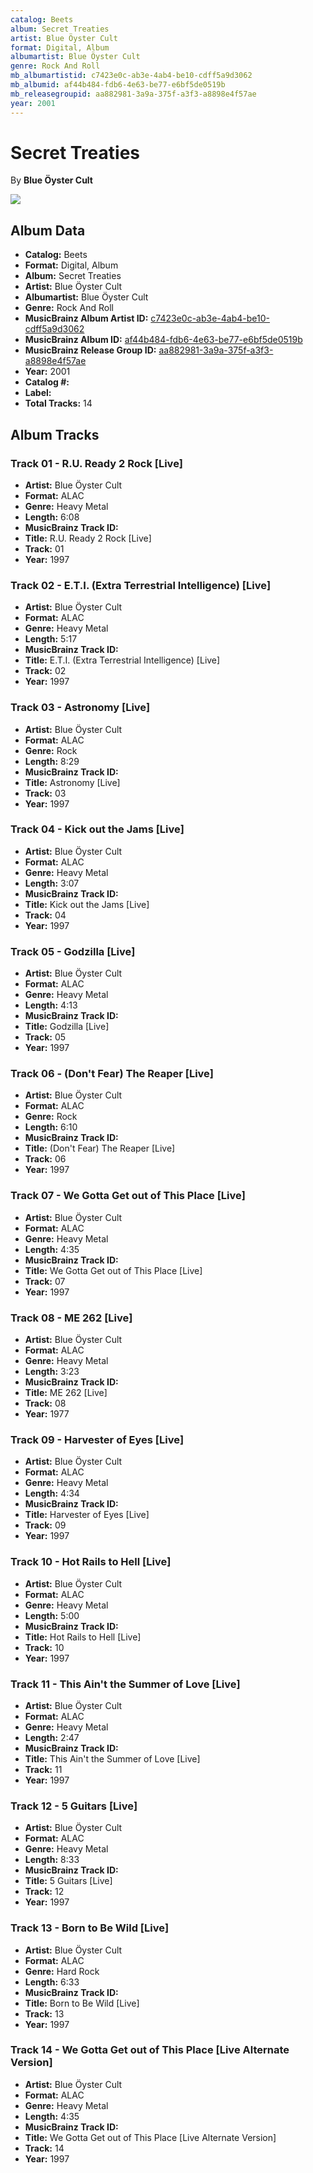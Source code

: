 ```yaml
---
catalog: Beets
album: Secret Treaties
artist: Blue Öyster Cult
format: Digital, Album
albumartist: Blue Öyster Cult
genre: Rock And Roll
mb_albumartistid: c7423e0c-ab3e-4ab4-be10-cdff5a9d3062
mb_albumid: af44b484-fdb6-4e63-be77-e6bf5de0519b
mb_releasegroupid: aa882981-3a9a-375f-a3f3-a8898e4f57ae
year: 2001
---
```


# Secret Treaties

By **Blue Öyster Cult**

![](../../assets/beetscovers/Blue_Öyster_Cult-Secret_Treaties.jpg)

## Album Data

- **Catalog:** Beets
- **Format:** Digital, Album
- **Album:** Secret Treaties
- **Artist:** Blue Öyster Cult
- **Albumartist:** Blue Öyster Cult
- **Genre:** Rock And Roll
- **MusicBrainz Album Artist ID:** [c7423e0c-ab3e-4ab4-be10-cdff5a9d3062](https://musicbrainz.org/artist/c7423e0c-ab3e-4ab4-be10-cdff5a9d3062)
- **MusicBrainz Album ID:** [af44b484-fdb6-4e63-be77-e6bf5de0519b](https://musicbrainz.org/release/af44b484-fdb6-4e63-be77-e6bf5de0519b)
- **MusicBrainz Release Group ID:** [aa882981-3a9a-375f-a3f3-a8898e4f57ae](https://musicbrainz.org/release-group/aa882981-3a9a-375f-a3f3-a8898e4f57ae)
- **Year:** 2001
- **Catalog #:** 
- **Label:** 
- **Total Tracks:** 14

## Album Tracks

### Track 01 - R.U. Ready 2 Rock [Live]

- **Artist:** Blue Öyster Cult
- **Format:** ALAC
- **Genre:** Heavy Metal
- **Length:** 6:08
- **MusicBrainz Track ID:** [](https://musicbrainz.org/recording/)
- **Title:** R.U. Ready 2 Rock [Live]
- **Track:** 01
- **Year:** 1997

### Track 02 - E.T.I. (Extra Terrestrial Intelligence) [Live]

- **Artist:** Blue Öyster Cult
- **Format:** ALAC
- **Genre:** Heavy Metal
- **Length:** 5:17
- **MusicBrainz Track ID:** [](https://musicbrainz.org/recording/)
- **Title:** E.T.I. (Extra Terrestrial Intelligence) [Live]
- **Track:** 02
- **Year:** 1997

### Track 03 - Astronomy [Live]

- **Artist:** Blue Öyster Cult
- **Format:** ALAC
- **Genre:** Rock
- **Length:** 8:29
- **MusicBrainz Track ID:** [](https://musicbrainz.org/recording/)
- **Title:** Astronomy [Live]
- **Track:** 03
- **Year:** 1997

### Track 04 - Kick out the Jams [Live]

- **Artist:** Blue Öyster Cult
- **Format:** ALAC
- **Genre:** Heavy Metal
- **Length:** 3:07
- **MusicBrainz Track ID:** [](https://musicbrainz.org/recording/)
- **Title:** Kick out the Jams [Live]
- **Track:** 04
- **Year:** 1997

### Track 05 - Godzilla [Live]

- **Artist:** Blue Öyster Cult
- **Format:** ALAC
- **Genre:** Heavy Metal
- **Length:** 4:13
- **MusicBrainz Track ID:** [](https://musicbrainz.org/recording/)
- **Title:** Godzilla [Live]
- **Track:** 05
- **Year:** 1997

### Track 06 - (Don't Fear) The Reaper [Live]

- **Artist:** Blue Öyster Cult
- **Format:** ALAC
- **Genre:** Rock
- **Length:** 6:10
- **MusicBrainz Track ID:** [](https://musicbrainz.org/recording/)
- **Title:** (Don't Fear) The Reaper [Live]
- **Track:** 06
- **Year:** 1997

### Track 07 - We Gotta Get out of This Place [Live]

- **Artist:** Blue Öyster Cult
- **Format:** ALAC
- **Genre:** Heavy Metal
- **Length:** 4:35
- **MusicBrainz Track ID:** [](https://musicbrainz.org/recording/)
- **Title:** We Gotta Get out of This Place [Live]
- **Track:** 07
- **Year:** 1997

### Track 08 - ME 262 [Live]

- **Artist:** Blue Öyster Cult
- **Format:** ALAC
- **Genre:** Heavy Metal
- **Length:** 3:23
- **MusicBrainz Track ID:** [](https://musicbrainz.org/recording/)
- **Title:** ME 262 [Live]
- **Track:** 08
- **Year:** 1977

### Track 09 - Harvester of Eyes [Live]

- **Artist:** Blue Öyster Cult
- **Format:** ALAC
- **Genre:** Heavy Metal
- **Length:** 4:34
- **MusicBrainz Track ID:** [](https://musicbrainz.org/recording/)
- **Title:** Harvester of Eyes [Live]
- **Track:** 09
- **Year:** 1997

### Track 10 - Hot Rails to Hell [Live]

- **Artist:** Blue Öyster Cult
- **Format:** ALAC
- **Genre:** Heavy Metal
- **Length:** 5:00
- **MusicBrainz Track ID:** [](https://musicbrainz.org/recording/)
- **Title:** Hot Rails to Hell [Live]
- **Track:** 10
- **Year:** 1997

### Track 11 - This Ain't the Summer of Love [Live]

- **Artist:** Blue Öyster Cult
- **Format:** ALAC
- **Genre:** Heavy Metal
- **Length:** 2:47
- **MusicBrainz Track ID:** [](https://musicbrainz.org/recording/)
- **Title:** This Ain't the Summer of Love [Live]
- **Track:** 11
- **Year:** 1997

### Track 12 - 5 Guitars [Live]

- **Artist:** Blue Öyster Cult
- **Format:** ALAC
- **Genre:** Heavy Metal
- **Length:** 8:33
- **MusicBrainz Track ID:** [](https://musicbrainz.org/recording/)
- **Title:** 5 Guitars [Live]
- **Track:** 12
- **Year:** 1997

### Track 13 - Born to Be Wild [Live]

- **Artist:** Blue Öyster Cult
- **Format:** ALAC
- **Genre:** Hard Rock
- **Length:** 6:33
- **MusicBrainz Track ID:** [](https://musicbrainz.org/recording/)
- **Title:** Born to Be Wild [Live]
- **Track:** 13
- **Year:** 1997

### Track 14 - We Gotta Get out of This Place [Live Alternate Version]

- **Artist:** Blue Öyster Cult
- **Format:** ALAC
- **Genre:** Heavy Metal
- **Length:** 4:35
- **MusicBrainz Track ID:** [](https://musicbrainz.org/recording/)
- **Title:** We Gotta Get out of This Place [Live Alternate Version]
- **Track:** 14
- **Year:** 1997

